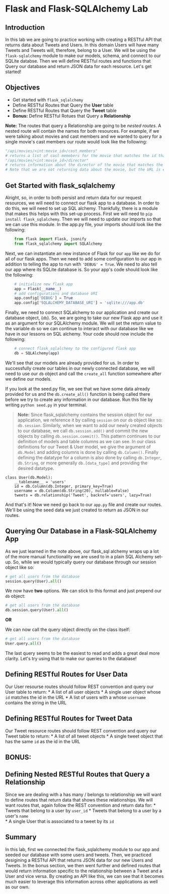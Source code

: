 
# Flask and Flask-SQLAlchemy Lab

## Introduction
In this lab we are going to practice working with creating a RESTful API that returns data about Tweets and Users. In this domain Users will have many Tweets and Tweets will, therefore, belong to a User. We will be using the `flask-sqlalchemy` module to make our models, schema, and connect to our SQLite databse. Then we will define RESTful routes and functions that Query our database and return JSON data for each resource. Let's get started!

## Objectives
* Get started with `flask_sqlalchemy`
* Define RESTful Routes that Query the **User** table
* Define RESTful Routes that Query the **Tweet** table
* **Bonus:** Define RESTful Rotues that Query a **Relationship**

**Note:** The routes that query a Relationship are going to be *nested routes*. A nested route will contain the names for both resources. For example, if we were talking about movies and cast members and we wanted to query for a single movie's cast members our route would look like the following:
```python
"/api/movies/<int:movie_id>/cast_members" 
# returns a list of cast memebers for the movie that matches the id that is given in the URL
"/api/movies/<int:movie_id>/director" 
# returns information about the director of the movie that matches the id that is given in the URL 
# Note that we are not returning data about the movie, but the URL is explicit about which movie we are querying
```

## Get Started with flask_sqlalchemy

Alright, so, in order to both persist and return data for our request resources, we will need to connect our flask app to a database. In order to do this, we will need to set up SQL alchemy. Thankfully, there is a module that makes this helps with this set-up process. First we will need to `pip install flask_sqlalchemy`. Then we will need to update our imports so that we can use this module. In the app.py file, your imports should look like the following:
```python
    from flask import Flask, jsonify
    from flask_sqlalchemy import SQLAlchemy
```

Next, we can instantiate an new instance of Flask for our `app` like we do for all of our flask apps. Then we need to add some configuration to our app in addition to telling the app to run with `'DEBUG' = True`. We need to also tell our app where its SQLite database is. So your app's code should look like the following:
```python
    # initialize new flask app
    app = Flask(__name__)
    # add configurations and database URI
    app.config['DEBUG'] = True
    app.config['SQLALCHEMY_DATABASE_URI'] = 'sqlite:///app.db'
```

Finally, we need to connect SQLalchemy to our application and create our database object, (`db`). So, we are going to take our new Flask app and use it as an argument for our SQLAlchemy module. We will set the return value to the variable `db` so we can continue to interact with our database like we have in our lessons on SQL alchemy. Your code should now include the following:

```python
    # connect flask_sqlalchemy to the configured flask app
    db = SQLAlchemy(app)
```

We'll see that our models are already provided for us. In order to successfully create our tables in our newly connected database, we will need to use our `db` object and call the `create_all` function somewhere after we define our models.

If you look at the seed.py file, we see that we have some data already provided for us and the `db.create_all()` function is being called there before we try to create any information in our database. Run this file by writing 
`python seed.py` in your terminal.

> **Note:** Since flask_sqlalchemy contains the session object for our application, we reference it by calling `session` on our `db` object like so: `db.session`. Similarly, when we want to add our newly created objects to our database, we call `db.session.add()` and commit the new objects by calling `db.session.commit()`. This pattern continues to our definition of models and table columns as we can see. In our class definitions for our Tweet & User model, we give the argument of `db.Model` and adding columns is done by calling `db.Column()`. Finally defining the datatype for a column is also done by calling `db.Integer`, `db.String`, or more generally `db.[data_type]` and providing the desired datatype.

```pyhon
class User(db.Model):
    __tablename__ = 'users'
    id = db.Column(db.Integer, primary_key=True)
    username = db.Column(db.String(20), nullable=False)
    tweets = db.relationship('Tweet', backref='users', lazy=True)
```


And that's it! Now we need go back to our `app.py` file and create our routes. We'll be using the seed data we just created to return as JSON in our routes.

## Querying Our Database in a Flask-SQLAlchemy App

As we just learned in the note above, our flask_sql alchemy wraps up a lot of the more manual functionality we are used to in a plain SQL Alchemy set-up. So, while we would typically query our database through our session object like so:

```python
# get all users from the database
session.query(User).all()
```

We now have **two** options. We can stick to this format and just prepend our `db` object:
```python
# get all users from the database
db.session.query(User).all()
```

**OR**

We can now call the query object directly on the class itself:
```python
# get all users from the database
User.query.all()
```

The last query seems to be the easiest to read and adds a great deal more clarity. Let's try using that to make our queries to the database!

## Defining RESTful Routes for User Data

 Our User resourse routes should follow REST convention and query our User table to return:
    * A list of all user objects
    * A single user object whose `id` matches the id in the URL
    * A list of users with a whose `username` contains the string in the URL

## Defining RESTful Routes for Tweet Data

Our Tweet resource routes should follow REST convention and query our Tweet table to return:
    * A list of all tweet objects
    * A single tweet object that has the same `id` as the id in the URL

## BONUS:

## Defining Nested RESTful Routes that Query a Relationship

Since we are dealing with a has many / belongs to relationship we will want to define routes that return data that shows these relationships. We will want routes that, again follow the REST convention and return data for:
    * Tweets that belong to a user by `user_id`
    * Tweets that belong to a user by a user's `name`   
    * A single User that is associated to a tweet by its `id` 

## Summary

In this lab, first we connected the flask_sqlalchemy module to our app and seeded our database with some users and tweets. Then, we practiced desigining a RESTful API that returns JSON data for our new Users and Tweets. In the bonus section, we then went further and defined routes that would return information specific to the relationship between a Tweet and a User and vice versa. By creating an API like this, we can see that it becomes much easier to leverage this information across other applications as well as our own.
